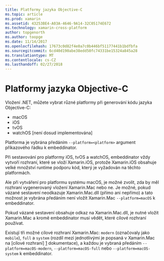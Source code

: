 ```yaml
---
title: Platformy jazyka Objective-C
ms.topic: article
ms.prod: xamarin
ms.assetid: 43253BE4-A03A-4646-9A14-32C05174E672
ms.technology: xamarin-cross-platform
author: topgenorth
ms.author: toopge
ms.date: 11/14/2017
ms.openlocfilehash: 17673c0d82f4e0a7c0b446bf51177441b1bdfbfa
ms.sourcegitcommit: 6cd40d190abe38edd50fc74331be15324a845a28
ms.translationtype: MT
ms.contentlocale: cs-CZ
ms.lasthandoff: 02/27/2018
---
```

# <a name="objective-c-platforms"></a>Platformy jazyka Objective-C


Vložení .NET, můžete vybrat různé platformy při generování kódu jazyka Objective-C:

* macOS
* iOS
* tvOS
* watchOS [není dosud implementována]

Platforma je vybrána předáním `--platform=<platform>` argument příkazového řádku k embeddinator.

Při sestavování pro platformy iOS, tvOS a watchOS, embeddinator vždy vytvoří rozhraní, které se vloží Xamarin.iOS, protože Xamarin.iOS obsahuje velké množství runtime podporu kód, který je vyžadován na těchto platformách.

Ale při vytváření pro platformu systému macOS, je možné zvolit, zda by měl rozhraní vygenerovaný vložení Xamarin.Mac nebo ne. Je možné, pokud vázané sestavení neodkazuje Xamarin.Mac.dll (přímo ani nepřímo) a tato možnost je vybrána předáním není vložit Xamarin.Mac `--platform=macOS` k embeddinator.

Pokud vázané sestavení obsahuje odkaz na Xamarin.Mac.dll, je nutné vložit Xamarin.Mac a kromě embeddinator musí vědět, které cílové rozhraní používat.

Existují tři možné cílové rozhraní Xamarin.Mac: `modern` (označovaly jako `mobile`), `full` a `system` (rozdíl mezi jednotlivými je popsaná v Xamarin.Mac na [cílové rozhraní] [ 1] dokumentace), a každou je vybraná předáním `--platform=macOS-modern`, `--platform=macOS-full` nebo `--platform=macOS-system` k embeddinator.

[1]: ~/mac/platform/target-framework.md
